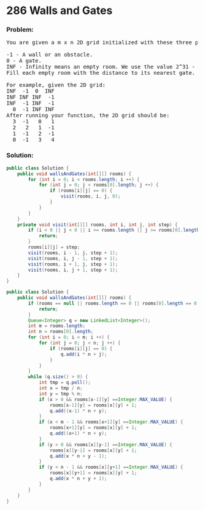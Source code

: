 # 286 Walls and Gates

### Problem:

<pre>
You are given a m x n 2D grid initialized with these three possible values.

-1 - A wall or an obstacle.
0 - A gate.
INF - Infinity means an empty room. We use the value 2^31 - 1 = 2147483647 to represent INF as you may assume that the distance to a gate is less than 2147483647.
Fill each empty room with the distance to its nearest gate. If it is impossible to reach a gate, it should be filled with INF.

For example, given the 2D grid:
INF  -1  0  INF
INF INF INF  -1
INF  -1 INF  -1
  0  -1 INF INF
After running your function, the 2D grid should be:
  3  -1   0   1
  2   2   1  -1
  1  -1   2  -1
  0  -1   3   4
</pre>

### Solution:

```java
public class Solution {
    public void wallsAndGates(int[][] rooms) {
        for (int i = 0; i < rooms.length; i ++) {
            for (int j = 0; j < rooms[0].length; j ++) {
                if (rooms[i][j] == 0) {
                    visit(rooms, i, j, 0);
                }
            }
        }
    }
    private void visit(int[][] rooms, int i, int j, int step) {
        if (i < 0 || j < 0 || i >= rooms.length || j >= rooms[0].length || rooms[i][j] < step) {
            return;
        }
        rooms[i][j] = step;
        visit(rooms, i - 1, j, step + 1);
        visit(rooms, i, j - 1, step + 1);
        visit(rooms, i + 1, j, step + 1);
        visit(rooms, i, j + 1, step + 1);
    }
}
```

```java
public class Solution {
    public void wallsAndGates(int[][] rooms) {
        if (rooms == null || rooms.length == 0 || rooms[0].length == 0) {
            return;
        }
        Queue<Integer> q = new LinkedList<Integer>();
        int m = rooms.length;
        int n = rooms[0].length;
        for (int i = 0; i < m; i ++) {
            for (int j = 0; j < n; j ++) {
                if (rooms[i][j] == 0) {
                    q.add(i * n + j);
                }
            }
        }
        while (q.size() > 0) {
            int tmp = q.poll();
            int x = tmp / n;
            int y = tmp % n;
            if (x > 0 && rooms[x-1][y] ==Integer.MAX_VALUE) {
                rooms[x-1][y] = rooms[x][y] + 1;
                q.add((x-1) * n + y);
            }
            if (x < m - 1 && rooms[x+1][y] ==Integer.MAX_VALUE) {
                rooms[x+1][y] = rooms[x][y] + 1;
                q.add((x+1) * n + y);
            }
            if (y > 0 && rooms[x][y-1] ==Integer.MAX_VALUE) {
                rooms[x][y-1] = rooms[x][y] + 1;
                q.add(x * n + y - 1);
            }
            if (y < n - 1 && rooms[x][y+1] ==Integer.MAX_VALUE) {
                rooms[x][y+1] = rooms[x][y] + 1;
                q.add(x * n + y + 1);
            }
        }
    }
}
```
